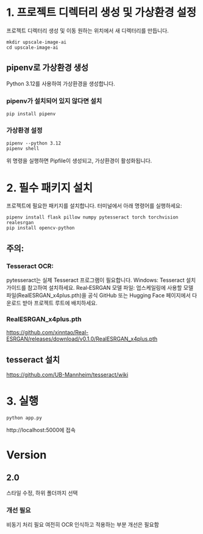 # 1. 프로젝트 디렉터리 생성 및 가상환경 설정
프로젝트 디렉터리 생성 및 이동
원하는 위치에서 새 디렉터리를 만듭니다.

```
mkdir upscale-image-ai
cd upscale-image-ai

```

## pipenv로 가상환경 생성
Python 3.12를 사용하여 가상환경을 생성합니다.


### pipenv가 설치되어 있지 않다면 설치
```
pip install pipenv
```

### 가상환경 설정
```
pipenv --python 3.12
pipenv shell
```

위 명령을 실행하면 Pipfile이 생성되고, 가상환경이 활성화됩니다.

# 2. 필수 패키지 설치
프로젝트에 필요한 패키지를 설치합니다. 터미널에서 아래 명령어를 실행하세요:

```
pipenv install flask pillow numpy pytesseract torch torchvision realesrgan
pip install opencv-python
```

## 주의:

### Tesseract OCR:
pytesseract는 실제 Tesseract 프로그램이 필요합니다.
Windows: Tesseract 설치 가이드를 참고하여 설치하세요.
Real‑ESRGAN 모델 파일:
업스케일링에 사용할 모델 파일(RealESRGAN_x4plus.pth)을 공식 GitHub 또는 Hugging Face 페이지에서 다운로드 받아 프로젝트 루트에 배치하세요.


### RealESRGAN_x4plus.pth
https://github.com/xinntao/Real-ESRGAN/releases/download/v0.1.0/RealESRGAN_x4plus.pth


## tesseract 설치
https://github.com/UB-Mannheim/tesseract/wiki


# 3. 실행

```
python app.py
```

http://localhost:5000에 접속


# Version
## 2.0
스타일 수정,
하위 폴더까지 선택

### 개선 필요
비동기 처리 필요
여전히 OCR 인식하고 적용하는 부분 개선은 필요함